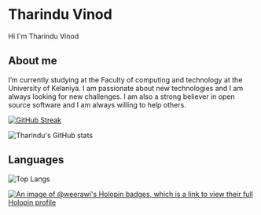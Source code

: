 # Tharindu Vinod


Hi I'm Tharindu Vinod

## About me

I’m currently studying at the Faculty of computing and technology at the University of Kelaniya. I am passionate about new technologies and I am always looking for new challenges. I am also a strong believer in open source software and I am always willing to help others.

[![GitHub Streak](https://github-readme-streak-stats.herokuapp.com/?user=DenverCoder1)](https://git.io/streak-stats)


![Tharindu's GitHub stats](https://github-readme-stats.vercel.app/api?username=weerawi&show_icons=true&theme=radical)


## Languages 

![Top Langs](https://github-readme-stats.vercel.app/api/top-langs/?username=kritika-pattalam&layout=compact)

[![An image of @weerawi's Holopin badges, which is a link to view their full Holopin profile](https://holopin.me/weerawi)](https://holopin.io/@weerawi)
